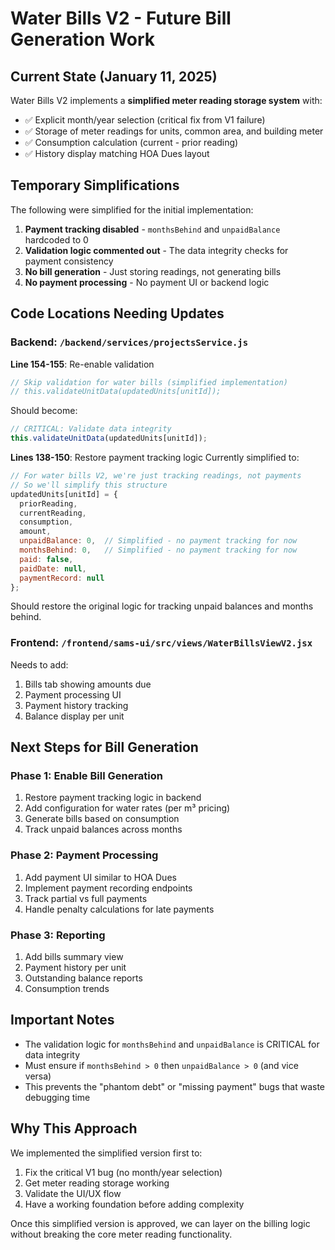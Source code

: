 # Water Bills V2 - Future Bill Generation Work

## Current State (January 11, 2025)
Water Bills V2 implements a **simplified meter reading storage system** with:
- ✅ Explicit month/year selection (critical fix from V1 failure)
- ✅ Storage of meter readings for units, common area, and building meter
- ✅ Consumption calculation (current - prior reading)
- ✅ History display matching HOA Dues layout

## Temporary Simplifications
The following were simplified for the initial implementation:
1. **Payment tracking disabled** - `monthsBehind` and `unpaidBalance` hardcoded to 0
2. **Validation logic commented out** - The data integrity checks for payment consistency
3. **No bill generation** - Just storing readings, not generating bills
4. **No payment processing** - No payment UI or backend logic

## Code Locations Needing Updates

### Backend: `/backend/services/projectsService.js`
**Line 154-155**: Re-enable validation
```javascript
// Skip validation for water bills (simplified implementation)
// this.validateUnitData(updatedUnits[unitId]);
```
Should become:
```javascript
// CRITICAL: Validate data integrity
this.validateUnitData(updatedUnits[unitId]);
```

**Lines 138-150**: Restore payment tracking logic
Currently simplified to:
```javascript
// For water bills V2, we're just tracking readings, not payments
// So we'll simplify this structure
updatedUnits[unitId] = {
  priorReading,
  currentReading,
  consumption,
  amount,
  unpaidBalance: 0,  // Simplified - no payment tracking for now
  monthsBehind: 0,   // Simplified - no payment tracking for now
  paid: false,
  paidDate: null,
  paymentRecord: null
};
```

Should restore the original logic for tracking unpaid balances and months behind.

### Frontend: `/frontend/sams-ui/src/views/WaterBillsViewV2.jsx`
Needs to add:
1. Bills tab showing amounts due
2. Payment processing UI
3. Payment history tracking
4. Balance display per unit

## Next Steps for Bill Generation

### Phase 1: Enable Bill Generation
1. Restore payment tracking logic in backend
2. Add configuration for water rates (per m³ pricing)
3. Generate bills based on consumption
4. Track unpaid balances across months

### Phase 2: Payment Processing
1. Add payment UI similar to HOA Dues
2. Implement payment recording endpoints
3. Track partial vs full payments
4. Handle penalty calculations for late payments

### Phase 3: Reporting
1. Add bills summary view
2. Payment history per unit
3. Outstanding balance reports
4. Consumption trends

## Important Notes
- The validation logic for `monthsBehind` and `unpaidBalance` is CRITICAL for data integrity
- Must ensure if `monthsBehind > 0` then `unpaidBalance > 0` (and vice versa)
- This prevents the "phantom debt" or "missing payment" bugs that waste debugging time

## Why This Approach
We implemented the simplified version first to:
1. Fix the critical V1 bug (no month/year selection)
2. Get meter reading storage working
3. Validate the UI/UX flow
4. Have a working foundation before adding complexity

Once this simplified version is approved, we can layer on the billing logic without breaking the core meter reading functionality.